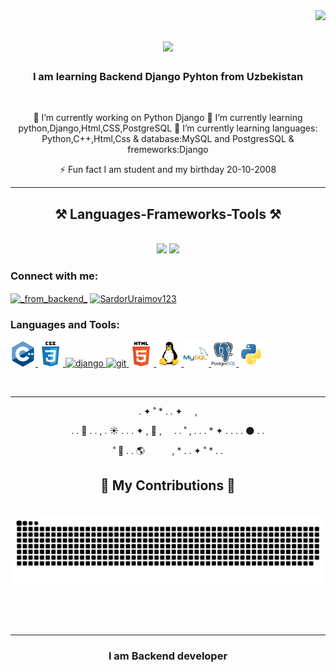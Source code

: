 <img align="right" src="https://visitor-badge.laobi.icu/badge?page_id=salesp07.salesp07" />

<h1 align="center">
    <img src="https://readme-typing-svg.herokuapp.com/?font=Righteous&size=35&center=true&vCenter=true&width=500&height=70&duration=4000&lines=Hi+There!+👋;+I'm+Sardor+Uraimov!;+I+am+Backend+Python+Django+developer";+⚡️+Fun+fact+I+am+student+and+my+birthday+20+th+of+October"; />
</h1>

<h3 align="center">I am learning Backend Django Pyhton from Uzbekistan</h3>

<br/>

<div align="center">
 
 🔭 I’m currently working on Python Django
 🌱 I’m currently learning python,Django,Html,CSS,PostgreSQL
 🌱 I’m currently learning languages: Python,C++,Html,Css & database:MySQL and PostgresSQL & fremeworks:Django

⚡️ Fun fact I am student and my birthday 20-10-2008

 <hr/>
 
<h2 align="center">⚒ Languages-Frameworks-Tools ⚒</h2>
<br/>
<div align="center">
    <img src="https://skillicons.dev/icons?i=react,bootstraphtml,css,vscode,github,figma" />
    <img src="https://skillicons.dev/icons?i=python" /><br>
    <h3 align="left">Connect with me:</h3>
<p align="left">
<a href="https://instagram.com/_from_backend_" target="blank"><img align="center" src="https://raw.githubusercontent.com/rahuldkjain/github-profile-readme-generator/master/src/images/icons/Social/instagram.svg" alt="_from_backend_" height="30" width="40" /></a>
<a href="https://www.youtube.com/c/SardorUraimov" target="blank"><img align="center" src="https://raw.githubusercontent.com/rahuldkjain/github-profile-readme-generator/master/src/images/icons/Social/youtube.svg" alt="SardorUraimov123" height="30" width="40" /></a>
</p>

<h3 align="left">Languages and Tools:</h3>
<p align="left"> <a href="https://www.w3schools.com/cpp/" target="_blank" rel="noreferrer"> <img src="https://raw.githubusercontent.com/devicons/devicon/master/icons/cplusplus/cplusplus-original.svg" alt="cplusplus" width="40" height="40"/> </a> <a href="https://www.w3schools.com/css/" target="_blank" rel="noreferrer"> <img src="https://raw.githubusercontent.com/devicons/devicon/master/icons/css3/css3-original-wordmark.svg" alt="css3" width="40" height="40"/> </a> <a href="https://www.djangoproject.com/" target="_blank" rel="noreferrer"> <img src="https://cdn.worldvectorlogo.com/logos/django.svg" alt="django" width="40" height="40"/> </a> <a href="https://git-scm.com/" target="_blank" rel="noreferrer"> <img src="https://www.vectorlogo.zone/logos/git-scm/git-scm-icon.svg" alt="git" width="40" height="40"/> </a> <a href="https://www.w3.org/html/" target="_blank" rel="noreferrer"> <img src="https://raw.githubusercontent.com/devicons/devicon/master/icons/html5/html5-original-wordmark.svg" alt="html5" width="40" height="40"/> </a> <a href="https://www.linux.org/" target="_blank" rel="noreferrer"> <img src="https://raw.githubusercontent.com/devicons/devicon/master/icons/linux/linux-original.svg" alt="linux" width="40" height="40"/> </a> <a href="https://www.mysql.com/" target="_blank" rel="noreferrer"> <img src="https://raw.githubusercontent.com/devicons/devicon/master/icons/mysql/mysql-original-wordmark.svg" alt="mysql" width="40" height="40"/> </a> <a href="https://www.postgresql.org" target="_blank" rel="noreferrer"> <img src="https://raw.githubusercontent.com/devicons/devicon/master/icons/postgresql/postgresql-original-wordmark.svg" alt="postgresql" width="40" height="40"/> </a> <a href="https://www.python.org" target="_blank" rel="noreferrer"> <img src="https://raw.githubusercontent.com/devicons/devicon/master/icons/python/python-original.svg" alt="python" width="40" height="40"/> </a> </p

</div>

<br/>
<hr/>

.           ✦             ˚              *                        .              .            ✦              ‍ ‍ ‍ ‍                  ,      

.             .   ﾟ      .             .
,       .                                  ☀️                                                        .           .             .                                                                                        ✦        ,               🚀        ,    ‍ ‍ ‍ ‍               .            .                                             ˚            ,                                       .                      .             .               *            ✦                                               .                  .           .        .     🌑              .           .              

 ˚                     ﾟ     .               .      🌎 ‍ ‍ ‍ ‍ ‍ ‍ ‍ ‍ ‍ ‍ ,                * .                    .           ✦             ˚              *                        .              .



<div align="center">
  <h2>🐍 My Contributions 🐍</h2>
  <br>
  <img alt="snake eating my contributions" src="https://raw.githubusercontent.com/salesp07/salesp07/output/github-contribution-grid-snake.svg" />
  
  <br/><br/><br/>
</div>

<hr/>

<h3 align="center">I am Backend developer</h3>
